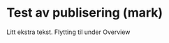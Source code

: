 <!-- Space: ~923047560 -->
<!-- Parent: Pages -->
<!-- Title: Test av publisering -->
<!-- Layout: articles -->
<!-- Label: herman  -->
<!-- Label: terry  -->
<!-- Label: mark  -->

# Test av publisering (mark)

Litt ekstra tekst.
Flytting til under Overview
<!-- Parent: Overview -->